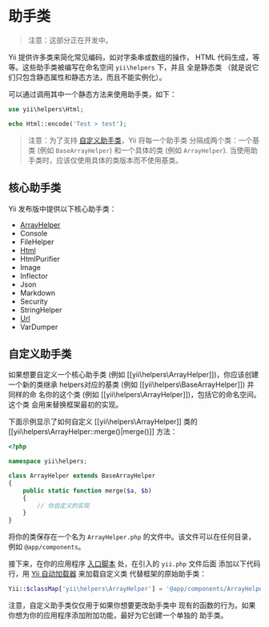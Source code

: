 助手类
=======

> 注意：这部分正在开发中。

Yii 提供许多类来简化常见编码，如对字条串或数组的操作，
HTML 代码生成，等等。这些助手类被编写在命名空间 `yii\helpers` 下，并且
全是静态类 （就是说它们只包含静态属性和静态方法，而且不能实例化）。

可以通过调用其中一个静态方法来使用助手类，如下：

```php
use yii\helpers\Html;

echo Html::encode('Test > test');
```

> 注意：为了支持 [自定义助手类](#customizing-helper-classes)，Yii 将每一个助手类
  分隔成两个类：一个基类 (例如 `BaseArrayHelper`) 和一个具体的类 (例如 `ArrayHelper`).
  当使用助手类时，应该仅使用具体的类版本而不使用基类。


核心助手类
-------------------

Yii 发布版中提供以下核心助手类：

- [ArrayHelper](helper-array.md)
- Console
- FileHelper
- [Html](helper-html.md)
- HtmlPurifier
- Image
- Inflector
- Json
- Markdown
- Security
- StringHelper
- [Url](helper-url.md)
- VarDumper


自定义助手类 <span id="customizing-helper-classes"></span>
--------------------------

如果想要自定义一个核心助手类 (例如 [[yii\helpers\ArrayHelper]])，你应该创建一个新的类继承
helpers对应的基类 (例如 [[yii\helpers\BaseArrayHelper]]) 并同样的命
名你的这个类 (例如 [[yii\helpers\ArrayHelper]])，包括它的命名空间。这个类
会用来替换框架最初的实现。

下面示例显示了如何自定义 [[yii\helpers\ArrayHelper]] 类的
[[yii\helpers\ArrayHelper::merge()|merge()]] 方法：

```php
<?php

namespace yii\helpers;

class ArrayHelper extends BaseArrayHelper
{
    public static function merge($a, $b)
    {
        // 你自定义的实现
    }
}
```

将你的类保存在一个名为 `ArrayHelper.php` 的文件中。该文件可以在任何目录，例如 `@app/components`。

接下来，在你的应用程序 [入口脚本](structure-entry-scripts.md) 处，在引入的 `yii.php` 文件后面
添加以下代码行，用 [Yii 自动加载器](concept-autoloading.md) 来加载自定义类
代替框架的原始助手类：

```php
Yii::$classMap['yii\helpers\ArrayHelper'] = '@app/components/ArrayHelper.php';
```

注意，自定义助手类仅仅用于如果你想要更改助手类中
现有的函数的行为。如果你想为你的应用程序添加附加功能，最好为它创建一个单独的
助手类。

